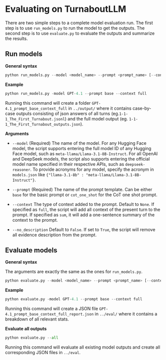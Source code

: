 # Evaluating on TurnaboutLLM

There are two simple steps to a complete model evaluation run. The first step is to use `run_models.py` to run the model to get the outputs. The second step is to use `evaluate.py` to evaluate the outputs and summarize the results.

## Run models

**General syntax**

```python
python run_models.py --model <model_name> --prompt <prompt_name> [--context <context_name>] [--no_description] [OPTIONS]
```

**Example**

```python
python run_models.py -model GPT-4.1 --prompt base --context full
```

Running this command will create a folder `GPT-4.1_prompt_base_context_full` in `../output/` where it contains case-by-case outputs consisting of json answers of all turns (eg.`1-1-1_The_First_Turnabout.jsonl`) and the full model output (eg. `1-1-1_The_First_Turnabout_outputs.json`).

**Arguments**

*   `--model` (Required) The name of the model. For any Hugging Face model, the script supports entering the full model ID of any Hugging Face model, such as `meta-llama/Llama-3.1-8B-Instruct`. For all OpenAI and DeepSeek models, the script also supports entering the official model name specified in their respective APIs, such as `deepseek-reasoner`. To provide acronyms for any model, specify the acronym in `models.json` like `{"llama-3.1-8b" : "meta-llama/Llama-3.1-8B-Instruct"}`.

*   `--prompt` (Required) The name of the prompt template. Can be either `base` for the basic prompt or `cot_one_shot` for the CoT one shot prompt.

*   `--context` The type of context added to the prompt. Default to `None`. If specified as `full`, the script will add all context of the present turn to the prompt. If specified as `sum`, it will add a one-sentence summary of the context to the prompt.

*   `--no_description` Default to `False`. If set to `True`, the script will remove all evidence description from the prompt.

## Evaluate models

**General syntax**

The arguments are exactly the same as the ones for `run_models.py`.

```python
python evaluate.py --model <model_name> --prompt <prompt_name> [--context <context_name>] [--no_description] [OPTIONS]
```

**Example**

```python
python evaluate.py -model GPT-4.1 --prompt base --context full
```

Running this command will create a JSON file `GPT-4.1_prompt_base_context_full_report.json` in `../eval/` where it contains a breakdown of all relevant stats.

**Evaluate all outputs**

```python
python evaluate.py --all
```

Running this command will evaluate all existing model outputs and create all corresponding JSON files in `../eval`.